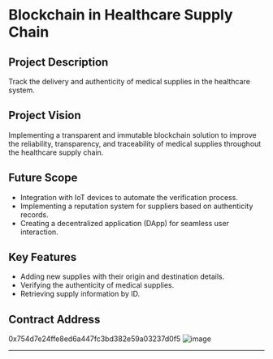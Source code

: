 # Blockchain in Healthcare Supply Chain

## Project Description
Track the delivery and authenticity of medical supplies in the healthcare system.


## Project Vision
Implementing a transparent and immutable blockchain solution to improve the reliability, transparency, and traceability of medical supplies throughout the healthcare supply chain.

## Future Scope
- Integration with IoT devices to automate the verification process.
- Implementing a reputation system for suppliers based on authenticity records.
- Creating a decentralized application (DApp) for seamless user interaction.

## Key Features
- Adding new supplies with their origin and destination details.
- Verifying the authenticity of medical supplies.
- Retrieving supply information by ID.

## Contract Address
0x754d7e24ffe8ed6a447fc3bd382e59a03237d0f5
![image](https://github.com/user-attachments/assets/faf703a9-1a20-4fb9-b48a-55052aef23c8)

---
